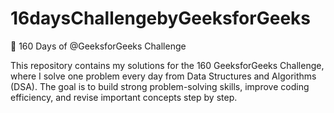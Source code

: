 # 16daysChallengebyGeeksforGeeks
🚀 160 Days of @GeeksforGeeks Challenge

This repository contains my solutions for the 160 GeeksforGeeks Challenge, where I solve one problem every day from Data Structures and Algorithms (DSA). The goal is to build strong problem-solving skills, improve coding efficiency, and revise important concepts step by step.
